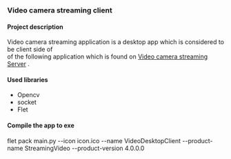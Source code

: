### Video camera streaming client

#### Project description
Video camera streaming application is a desktop app which is considered to be client side of 
<br> of the following application which is found on [Video camera streaming Server](https://github.com/djaliloua/androidvideostreamServer)
.<br>
#### Used libraries
 - Opencv
 - socket
 - Flet
#### Compile the app to exe
flet pack main.py --icon icon.ico --name VideoDesktopClient --product-name StreamingVideo --product-version 4.0.0.0

